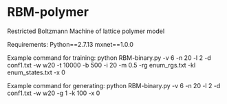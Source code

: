 # RBM-polymer
Restricted Boltzmann Machine of lattice polymer model

Requirements: Python==2.7.13  mxnet==1.0.0

Example command for training:
    python RBM-binary.py -v 6 -n 20 -l 2 -d conf1.txt -w w20 -t 10000 -b 500 -i 20 -m 0.5 -rg enum_rgs.txt -kl enum_states.txt -x 0

Example command for generating:
    python RBM-binary.py -v 6 -n 20 -l 2 -d conf1.txt -w w20 -g 1 -k 100 -x 0
